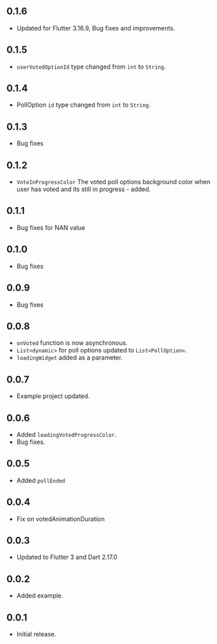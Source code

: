 ## 0.1.6

- Updated for Flutter 3.16.9, Bug fixes and improvements.

## 0.1.5

- `userVotedOptionId` type changed from `int` to `String`.

## 0.1.4

- PollOption `id` type changed from `int` to `String`.

## 0.1.3

- Bug fixes

## 0.1.2

- `VoteInProgressColor` The voted poll options background color when user has voted and its still in progress - added.

## 0.1.1

- Bug fixes for NAN value

## 0.1.0

- Bug fixes

## 0.0.9

- Bug fixes

## 0.0.8

- `onVoted` function is now asynchronous.
- `List<dynamic>` for poll options updated to `List<PollOption>`.
- `loadingWidget` added as a parameter.

## 0.0.7

- Example project updated.

## 0.0.6

- Added `leadingVotedProgressColor`.
- Bug fixes.

## 0.0.5

- Added `pollEnded`

## 0.0.4

- Fix on votedAnimationDuration

## 0.0.3

- Updated to Flutter 3 and Dart 2.17.0

## 0.0.2

- Added example.

## 0.0.1

- Initial release.
